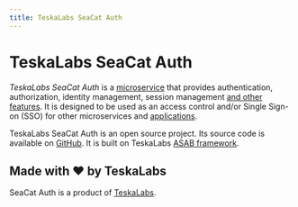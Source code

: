 ```yaml
---
title: TeskaLabs SeaCat Auth
---
```


# TeskaLabs SeaCat Auth

_TeskaLabs SeaCat Auth_ is a [microservice](https://en.wikipedia.org/wiki/Microservices) that provides authentication, authorization, identity management, 
session management [and other features](./features).
It is designed to be used as an access control and/or Single Sign-on (SSO) for other microservices and [applications](./integrations).

TeskaLabs SeaCat Auth is an open source project. 
Its source code is available on [GitHub](https://github.com/TeskaLabs/seacat-auth).
It is built on TeskaLabs [ASAB framework](https://github.com/TeskaLabs/asab).


## Made with ❤️ by TeskaLabs

SeaCat Auth is a product of [TeskaLabs](https://www.teskalabs.com).  
